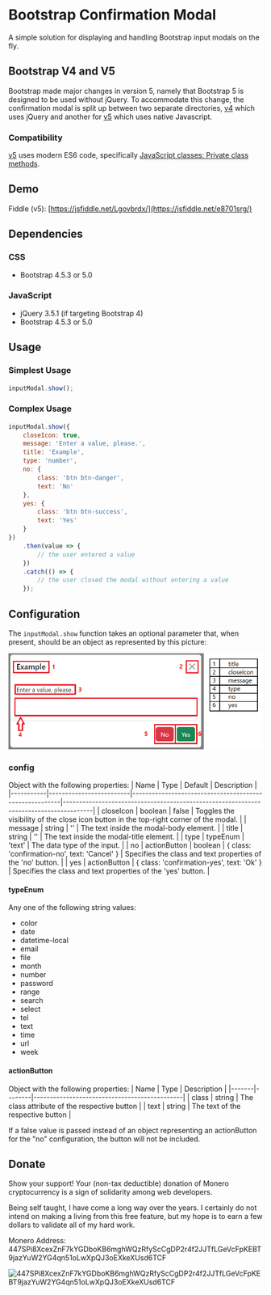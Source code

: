 # Bootstrap Confirmation Modal

A simple solution for displaying and handling Bootstrap input modals on the fly.

## Bootstrap V4 and V5
Bootstrap made major changes in version 5, namely that Bootstrap 5 is designed to be used without jQuery. To accommodate this change, the confirmation modal is split up between two separate directories, [v4](./src/v4) which uses jQuery and another for [v5](./src/v5) which uses native Javascript.

### Compatibility
[v5](./src/v5) uses modern ES6 code, specifically [JavaScript classes: Private class methods](https://caniuse.com/mdn-javascript_classes_private_class_methods).

## Demo
Fiddle (v5): [https://jsfiddle.net/Lgovbrdx/](https://jsfiddle.net/e8701srg/)

## Dependencies
### CSS
 - Bootstrap 4.5.3 or 5.0

### JavaScript
 - jQuery 3.5.1 (if targeting Bootstrap 4)
 - Bootstrap 4.5.3 or 5.0

## Usage
### Simplest Usage
```js
inputModal.show();
```

### Complex Usage
```js
inputModal.show({
    closeIcon: true,
    message: 'Enter a value, please.',
    title: 'Example',
    type: 'number',
    no: {
        class: 'btn btn-danger',
        text: 'No'
    },
    yes: {
        class: 'btn btn-success',
        text: 'Yes'
    }
})
    .then(value => {
        // the user entered a value
    })
    .catch(() => {
        // the user closed the modal without entering a value
    });
```

## Configuration
The `inputModal.show` function takes an optional parameter that, when present, should be an object as represented by this picture:

![bootstrapConfirmation screenshot with legend](screenshot.png)

### config
Object with the following properties:
|    Name   |     Type                |                    Default                             |                                      Description                                      |
|-----------|-------------------------|--------------------------------------------------------|---------------------------------------------------------------------------------------|
| closeIcon | boolean                 | false                                                  | Toggles the visibility of the close icon button in the top-right corner of the modal. |
| message   | string                  | ''                                                     | The text inside the modal-body element.                                               |
| title     | string                  | ''                                                     | The text inside the modal-title element.                                              |
| type      | typeEnum                | 'text'                                                 | The data type of the input.                                                           |
| no        | actionButton \| boolean | { class: 'confirmation-no', text: 'Cancel' } | Specifies the class and text properties of the 'no' button.                           |
| yes       | actionButton            | { class: 'confirmation-yes', text: 'Ok' }    | Specifies the class and text properties of the 'yes' button.                          |

#### typeEnum
Any one of the following string values:
- color
- date
- datetime-local
- email
- file
- month
- number
- password
- range
- search
- select
- tel
- text
- time
- url
- week

#### actionButton
Object with the following properties:
|  Name |  Type  |                  Description                 |
|-------|--------|----------------------------------------------|
| class | string | The class attribute of the respective button |
| text  | string | The text of the respective button            |

If a false value is passed instead of an object representing an actionButton for the "no" configuration, the button will not be included.

## Donate
Show your support! Your (non-tax deductible) donation of Monero cryptocurrency is a sign of solidarity among web developers.

Being self taught, I have come a long way over the years. I certainly do not intend on making a living from this free feature, but my hope is to earn a few dollars to validate all of my hard work.

Monero Address: 447SPi8XcexZnF7kYGDboKB6mghWQzRfyScCgDP2r4f2JJTfLGeVcFpKEBT9jazYuW2YG4qn51oLwXpQJ3oEXkeXUsd6TCF

![447SPi8XcexZnF7kYGDboKB6mghWQzRfyScCgDP2r4f2JJTfLGeVcFpKEBT9jazYuW2YG4qn51oLwXpQJ3oEXkeXUsd6TCF](donate.png)

